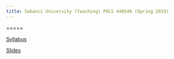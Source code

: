 ```yaml
---
title: Sabanci University (Teaching) POLS 448548 (Spring 2019)
---
```



=====



[Syllabus](https://www.dropbox.com/s/ebjabemplyempeh/Conflicts_in_the_Middle_East_Syllabus_01302019.pdf?dl=1)

[Slides](https://www.dropbox.com/s/tn7tpi2cs8wyp66/SU_POLS_448548_Slides.pdf?dl=1)


